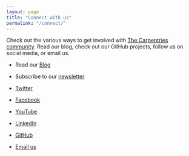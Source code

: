 ```yaml
---
layout: page
title: "Connect with us"
permalink: "/connect/"
---
```



Check out the various ways to get involved with [The Carpentries community](https://carpentries.org/community/).
Read our blog, check out our GitHub projects, follow us on social media, or email us. 

* Read our [Blog](/blog/archive)
* Subscribe to our [newsletter](https://carpentries.org/newsletter/)

* [Twitter](#)
* [Facebook](#)
* [YouTube](#)
* [LinkedIn](#)
* [GitHub](#)
* [Email us](mailto:team@carpentries.org)


